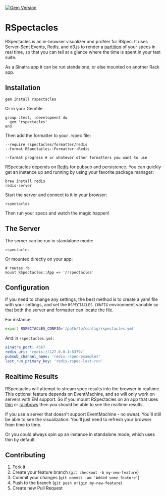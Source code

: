 [![Gem Version](https://badge.fury.io/rb/rspectacles.png)](http://badge.fury.io/rb/rspectacles)
# RSpectacles

RSpectacles is an in-browser visualizer and profiler for RSpec. It uses
Server-Sent Events, Redis, and d3.js to render a
[partition](http://bl.ocks.org/mbostock/4063423) of your specs in real time, so
that you can tell at a glance where the time is spent in your test suite.

As a Sinatra app it can be run standalone, or else mounted on another Rack app.

## Installation

    gem install rspectacles

Or in your Gemfile:

    group :test, :development do
      gem 'rspectacles'
    end

Then add the formatter to your .rspec file:

    --require rspectacles/formatter/redis
    --format RSpectacles::Formatter::Redis

    --format progress # or whatever other formatters you want to use

RSpectacles depends on [Redis](http://redis.io) for pubsub and persistence. You
can quickly get an instance up and running by using your favorite package
manager:

    brew install redis
    redis-server

Start the server and connect to it in your browser:

    rspectacles

Then run your specs and watch the magic happen!

## The Server

The server can be run in standalone mode:

    rspectacles

Or mounted directly on your app:

    # routes.rb
    mount RSpectacles::App => '/rspectacles'

## Configuration
If you need to change any settings, the best method is to create a yaml file
with your settings, and set the ```RSPECTACLES_CONFIG``` environment variable so
that both the server and formatter can locate the file.

For instance:

```sh
export RSPECTACLES_CONFIG='/path/to/config/rspectacles.yml'
```

And in ```rspectacles.yml```:
```yaml
sinatra_port: 4567
redis_uri: 'redis://127.0.0.1:6379/'
pubsub_channel_name: 'redis-rspec-examples'
last_run_primary_key: 'redis-rspec-last-run'
```

## Realtime Results

RSpectacles will attempt to stream spec results into the browser in realtime.
This optional feature depends on EventMachine, and so will only work on servers
with EM support. So if you mount RSpectacles on an app that uses
[thin](http://code.macournoyer.com/thin/) or
[rainbows](http://rainbows.rubyforge.org/) then
you should be able to see the realtime results.

If you use a server that doesn't support EventMachine - no sweat. You'll still
be able to see the visualization. You'll just need to refresh your browser
from time to time.

Or you could always spin up an instance in standalone mode, which uses thin by
default.

## Contributing

1. Fork it
2. Create your feature branch (`git checkout -b my-new-feature`)
3. Commit your changes (`git commit -am 'Added some feature'`)
4. Push to the branch (`git push origin my-new-feature`)
5. Create new Pull Request
